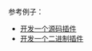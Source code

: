 <!--
title: 插件开发
sort: 2
-->

参考例子：<br>

- [开发一个源码插件](https://github.com/chenhg5/go-admin/blob/master/plugins/example/example.go)
- [开发一个二进制插件](https://github.com/chenhg5/go-admin/blob/master/plugins/example/go_plugin/main.go)